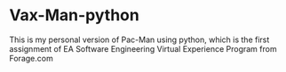 # Vax-Man-python
This is my personal version of Pac-Man using python, which is the first assignment of EA Software Engineering Virtual Experience Program from Forage.com
